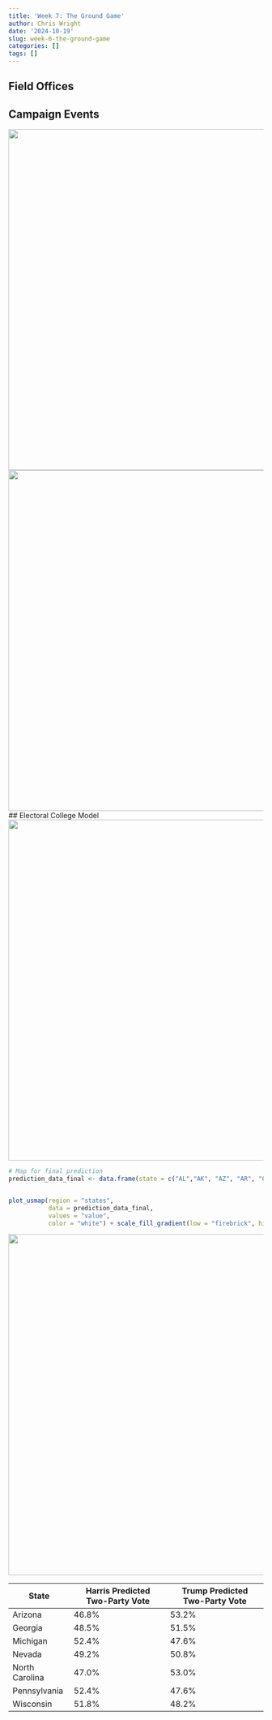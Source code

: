 ```yaml
---
title: 'Week 7: The Ground Game'
author: Chris Wright
date: '2024-10-19'
slug: week-6-the-ground-game
categories: []
tags: []
---
```






## Field Offices






## Campaign Events



<img src="{{< blogdown/postref >}}index_files/figure-html/unnamed-chunk-5-1.png" width="672" />





<img src="{{< blogdown/postref >}}index_files/figure-html/unnamed-chunk-7-1.png" width="672" />
## Electoral College Model


<img src="{{< blogdown/postref >}}index_files/figure-html/unnamed-chunk-8-1.png" width="672" />



















``` r
# Map for final prediction
prediction_data_final <- data.frame(state = c("AL","AK", "AZ", "AR", "CA", "CO", "CT", "DE", "FL", "GA", "HI" , "ID", "IL", "IN", "IA", "KS", "KY", "LA", "ME", "MD","MA", "MI", "MN", "MS", "MO", "MT", "NE", "NV", "NH", "NJ", "NM", "NY", "NC", "ND", "OH", "OK", "OR", "PA", "RI", "SC","SD", "TN","TX", "UT", "VT", "VA", "WA", "WV", "WI", "WY"), value = c(0, 0, 0, 0, 1, 1, 1, 1, 0, 0, 1, 0, 1, 0, 0, 0, 0, 0, 1, 1, 1, 1, 1, 0, 0, 1, 0, 0, 1, 1, 1, 1, 0, 0, 0, 0, 1, 1, 1, 0, 0, 0, 0, 0, 1, 1, 1, 0, 1, 0))


plot_usmap(region = "states", 
           data = prediction_data_final,
           values = "value",
           color = "white") + scale_fill_gradient(low = "firebrick", high = "steelblue1")
```

<img src="{{< blogdown/postref >}}index_files/figure-html/unnamed-chunk-10-1.png" width="672" />

State | Harris Predicted Two-Party Vote | Trump Predicted Two-Party Vote
------------- | ------------- | -------------
Arizona | 46.8% | 53.2%
Georgia | 48.5% | 51.5%
Michigan | 52.4% | 47.6%
Nevada | 49.2% | 50.8%
North Carolina | 47.0% | 53.0%
Pennsylvania | 52.4% | 47.6%
Wisconsin | 51.8% | 48.2%


